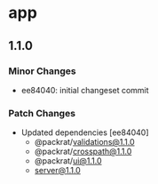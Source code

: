 # app

## 1.1.0

### Minor Changes

- ee84040: initial changeset commit

### Patch Changes

- Updated dependencies [ee84040]
  - @packrat/validations@1.1.0
  - @packrat/crosspath@1.1.0
  - @packrat/ui@1.1.0
  - server@1.1.0
